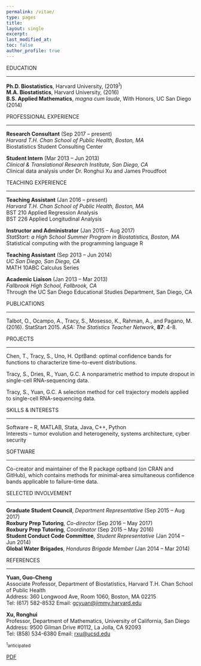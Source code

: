 ```yaml
---
permalink: /vitae/
type: pages
title:
layout: single
excerpt:
last_modified_at: 
toc: false
author_profile: true
---
```


EDUCATION

---

**Ph.D. Biostatistics**, Harvard University, (2019<sup>1</sup>)  
**M.A. Biostatistics**, Harvard University, (2016)  
**B.S. Applied Mathematics**, *magna cum laude*, With Honors, UC San Diego (2014)


PROFESSIONAL EXPERIENCE

---

**Research Consultant**            (Sep 2017 – present)  
*Harvard T.H. Chan School of Public Health, Boston, MA*  
Biostatistics Student Consulting Center  


**Student Intern** 		   (Mar 2013 – Jun 2013)  
*Clinical & Translational Research Institute, San Diego, CA*  
Clinical data analysis under Dr. Ronghui Xu and James Proudfoot  


TEACHING EXPERIENCE

---

**Teaching Assistant**             (Jan 2016 – present)  
*Harvard T.H. Chan School of Public Health, Boston, MA*  
BST 210 Applied Regression Analysis  
BST 226 Applied Longitudinal Analysis 


**Instructor and Administrator**   (Jan 2015 – Aug 2017)  
*StatStart: a High School Summer Program in Biostatistics, Boston, MA*  
Statistical computing with the programming language R


**Teaching Assistant**             (Sep 2013 – Jun 2014)  
*UC San Diego, San Diego, CA*  
MATH 10ABC Calculus Series


**Academic Liaison**               (Jan 2013 – Mar 2013)  
*Fallbrook High School, Fallbrook, CA*   
Through the UC San Diego Educational Studies Department, San Diego, CA


PUBLICATIONS

---

Talbot, O., Ocampo, A., Tracy, S., Mosesso, K., Rahman, A., and Pagano, M. (2016). StatStart 2015. *ASA: The Statistics Teacher Network*, **87**: 4-8.


PROJECTS

---

Chen, T., Tracy, S., Uno, H. OptBand: optimal confidence bands for functions to characterize time-to-event distributions.


Tracy, S., Dries, R., Yuan, G.C. A nonparametric method to impute dropout in single-cell RNA-sequencing data.


Tracy, S., Yuan, G.C. A selection method for cell trajectory models applied to single-cell RNA-sequencing data.


SKILLS & INTERESTS

---

Software	–	R, MATLAB, Stata, Java, C++, Python  
Interests	–	tumor evolution and heterogeneity, systems architecture, cyber security  


SOFTWARE

---

Co-creator and maintainer of the R package optband (on CRAN and GitHub), which contains methods for minimal-area simultaneous confidence bands applicable to failure-time data.


SELECTED INVOLVEMENT

---

**Graduate Student Council**, *Department Representative*	(Sep 2015 – Aug 2017)  
**Roxbury Prep Tutoring**, *Co-director*			(Sep 2016 – May 2017)  
**Roxbury Prep Tutoring**, *Coordinator*			(Sep 2015 – May 2016)  
**Student Conduct Code Committee**, *Student Representative*	(Jan 2014 – Jun 2014)  
**Global Water Brigades**, *Honduras Brigade Member*		(Jan 2014 – Mar 2014)  


REFERENCES

---

**Yuan, Guo-Cheng**  
Associate Professor, Department of Biostatistics, Harvard T.H. Chan School of Public Health  
Address: 360 Longwood Ave, Room 1060, Boston, MA 02215  
Tel: (617) 582-8532 Email: gcyuan@jimmy.harvard.edu  


**Xu, Ronghui**  
Professor, Department of Mathematics, University of California, San Diego  
Address: 9500 Gilman Drive #0112, La Jolla, CA 92093  
Tel: (858) 534-6380 Email: rxu@ucsd.edu  


<sub><sup>1</sup>anticipated</sub>


[PDF](https://seasamgo.github.io/assets/files/cv.pdf)


